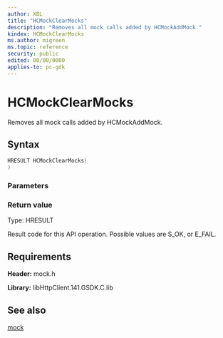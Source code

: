 ```yaml
---
author: XBL
title: "HCMockClearMocks"
description: "Removes all mock calls added by HCMockAddMock."
kindex: HCMockClearMocks
ms.author: migreen
ms.topic: reference
security: public
edited: 00/00/0000
applies-to: pc-gdk
---
```


# HCMockClearMocks  

Removes all mock calls added by HCMockAddMock.  

## Syntax  
  
```cpp
HRESULT HCMockClearMocks(  
)  
```  
  
### Parameters  
  
  
### Return value  
Type: HRESULT
  
Result code for this API operation. Possible values are S_OK, or E_FAIL.
  
## Requirements  
  
**Header:** mock.h
  
**Library:** libHttpClient.141.GSDK.C.lib
  
## See also  
[mock](../mock_members.md)  
  
  
